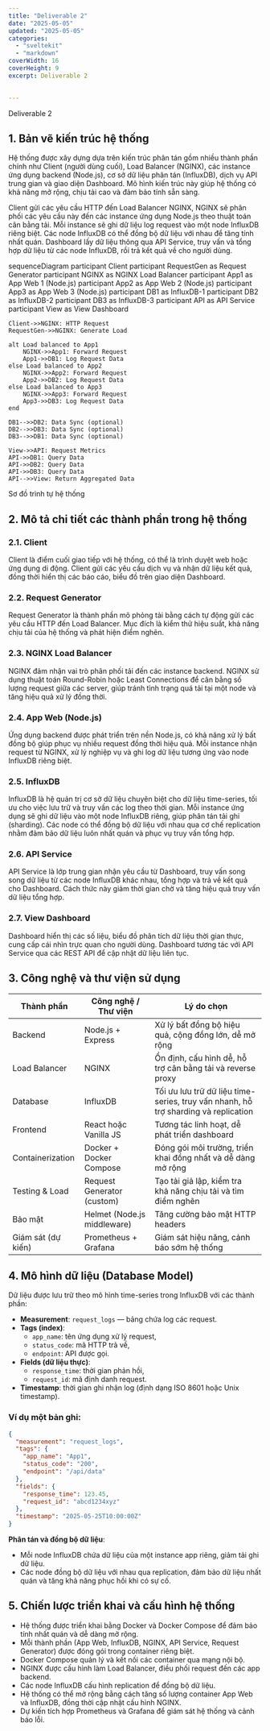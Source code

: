 ```yaml
---
title: "Deliverable 2"
date: "2025-05-05"
updated: "2025-05-05"
categories:
  - "sveltekit"
  - "markdown"
coverWidth: 16
coverHeight: 9
excerpt: Deliverable 2
  

---
```

Deliverable 2

## 1. Bản vẽ kiến trúc hệ thống

Hệ thống được xây dựng dựa trên kiến trúc phân tán gồm nhiều thành phần chính như Client (người dùng cuối), Load Balancer (NGINX), các instance ứng dụng backend (Node.js), cơ sở dữ liệu phân tán (InfluxDB), dịch vụ API trung gian và giao diện Dashboard. Mô hình kiến trúc này giúp hệ thống có khả năng mở rộng, chịu tải cao và đảm bảo tính sẵn sàng.

Client gửi các yêu cầu HTTP đến Load Balancer NGINX, NGINX sẽ phân phối các yêu cầu này đến các instance ứng dụng Node.js theo thuật toán cân bằng tải. Mỗi instance sẽ ghi dữ liệu log request vào một node InfluxDB riêng biệt. Các node InfluxDB có thể đồng bộ dữ liệu với nhau để tăng tính nhất quán. Dashboard lấy dữ liệu thông qua API Service, truy vấn và tổng hợp dữ liệu từ các node InfluxDB, rồi trả kết quả về cho người dùng.

sequenceDiagram
    participant Client
    participant RequestGen as Request Generator
    participant NGINX as NGINX Load Balancer
    participant App1 as App Web 1 (Node.js)
    participant App2 as App Web 2 (Node.js)
    participant App3 as App Web 3 (Node.js)
    participant DB1 as InfluxDB-1
    participant DB2 as InfluxDB-2
    participant DB3 as InfluxDB-3
    participant API as API Service
    participant View as View Dashboard

    Client->>NGINX: HTTP Request
    RequestGen->>NGINX: Generate Load

    alt Load balanced to App1
        NGINX->>App1: Forward Request
        App1->>DB1: Log Request Data
    else Load balanced to App2
        NGINX->>App2: Forward Request
        App2->>DB2: Log Request Data
    else Load balanced to App3
        NGINX->>App3: Forward Request
        App3->>DB3: Log Request Data
    end

    DB1-->>DB2: Data Sync (optional)
    DB2-->>DB3: Data Sync (optional)
    DB3-->>DB1: Data Sync (optional)

    View->>API: Request Metrics
    API->>DB1: Query Data
    API->>DB2: Query Data
    API->>DB3: Query Data
    API-->>View: Return Aggregated Data
Sơ đồ trình tự hệ thống


## 2. Mô tả chi tiết các thành phần trong hệ thống

### 2.1. Client
Client là điểm cuối giao tiếp với hệ thống, có thể là trình duyệt web hoặc ứng dụng di động. Client gửi các yêu cầu dịch vụ và nhận dữ liệu kết quả, đồng thời hiển thị các báo cáo, biểu đồ trên giao diện Dashboard.

### 2.2. Request Generator
Request Generator là thành phần mô phỏng tải bằng cách tự động gửi các yêu cầu HTTP đến Load Balancer. Mục đích là kiểm thử hiệu suất, khả năng chịu tải của hệ thống và phát hiện điểm nghẽn.

### 2.3. NGINX Load Balancer
NGINX đảm nhận vai trò phân phối tải đến các instance backend. NGINX sử dụng thuật toán Round-Robin hoặc Least Connections để cân bằng số lượng request giữa các server, giúp tránh tình trạng quá tải tại một node và tăng hiệu quả xử lý đồng thời.

### 2.4. App Web (Node.js)
Ứng dụng backend được phát triển trên nền Node.js, có khả năng xử lý bất đồng bộ giúp phục vụ nhiều request đồng thời hiệu quả. Mỗi instance nhận request từ NGINX, xử lý nghiệp vụ và ghi log dữ liệu tương ứng vào node InfluxDB riêng biệt.

### 2.5. InfluxDB
InfluxDB là hệ quản trị cơ sở dữ liệu chuyên biệt cho dữ liệu time-series, tối ưu cho việc lưu trữ và truy vấn các log theo thời gian. Mỗi instance ứng dụng sẽ ghi dữ liệu vào một node InfluxDB riêng, giúp phân tán tải ghi (sharding). Các node có thể đồng bộ dữ liệu với nhau qua cơ chế replication nhằm đảm bảo dữ liệu luôn nhất quán và phục vụ truy vấn tổng hợp.

### 2.6. API Service
API Service là lớp trung gian nhận yêu cầu từ Dashboard, truy vấn song song dữ liệu từ các node InfluxDB khác nhau, tổng hợp và trả về kết quả cho Dashboard. Cách thức này giảm thời gian chờ và tăng hiệu quả truy vấn dữ liệu tổng hợp.

### 2.7. View Dashboard
Dashboard hiển thị các số liệu, biểu đồ phân tích dữ liệu thời gian thực, cung cấp cái nhìn trực quan cho người dùng. Dashboard tương tác với API Service qua các REST API để cập nhật dữ liệu liên tục.

## 3. Công nghệ và thư viện sử dụng

| Thành phần           | Công nghệ / Thư viện        | Lý do chọn                                                                 |
|----------------------|-----------------------------|----------------------------------------------------------------------------|
| Backend              | Node.js + Express           | Xử lý bất đồng bộ hiệu quả, cộng đồng lớn, dễ mở rộng                     |
| Load Balancer        | NGINX                       | Ổn định, cấu hình dễ, hỗ trợ cân bằng tải và reverse proxy                |
| Database             | InfluxDB                    | Tối ưu lưu trữ dữ liệu time-series, truy vấn nhanh, hỗ trợ sharding và replication |
| Frontend             | React hoặc Vanilla JS       | Tương tác linh hoạt, dễ phát triển dashboard                              |
| Containerization     | Docker + Docker Compose     | Đóng gói môi trường, triển khai đồng nhất và dễ dàng mở rộng             |
| Testing & Load       | Request Generator (custom)  | Tạo tải giả lập, kiểm tra khả năng chịu tải và tìm điểm nghẽn             |
| Bảo mật              | Helmet (Node.js middleware) | Tăng cường bảo mật HTTP headers                                           |
| Giám sát (dự kiến)   | Prometheus + Grafana        | Giám sát hiệu năng, cảnh báo sớm hệ thống                                |

## 4. Mô hình dữ liệu (Database Model)

Dữ liệu được lưu trữ theo mô hình time-series trong InfluxDB với các thành phần:

- **Measurement**: `request_logs` — bảng chứa log các request.
- **Tags (index)**: 
  - `app_name`: tên ứng dụng xử lý request,
  - `status_code`: mã HTTP trả về,
  - `endpoint`: API được gọi.
- **Fields (dữ liệu thực)**:
  - `response_time`: thời gian phản hồi,
  - `request_id`: mã định danh request.
- **Timestamp**: thời gian ghi nhận log (định dạng ISO 8601 hoặc Unix timestamp).

### Ví dụ một bản ghi:

```json
{
  "measurement": "request_logs",
  "tags": {
    "app_name": "App1",
    "status_code": "200",
    "endpoint": "/api/data"
  },
  "fields": {
    "response_time": 123.45,
    "request_id": "abcd1234xyz"
  },
  "timestamp": "2025-05-25T10:00:00Z"
}
```

**Phân tán và đồng bộ dữ liệu**:

- Mỗi node InfluxDB chứa dữ liệu của một instance app riêng, giảm tải ghi dữ liệu.
- Các node đồng bộ dữ liệu với nhau qua replication, đảm bảo dữ liệu nhất quán và tăng khả năng phục hồi khi có sự cố.

## 5. Chiến lược triển khai và cấu hình hệ thống

- Hệ thống được triển khai bằng Docker và Docker Compose để đảm bảo tính nhất quán và dễ dàng mở rộng.
- Mỗi thành phần (App Web, InfluxDB, NGINX, API Service, Request Generator) được đóng gói trong container riêng biệt.
- Docker Compose quản lý và kết nối các container qua mạng nội bộ.
- NGINX được cấu hình làm Load Balancer, điều phối request đến các app backend.
- Các node InfluxDB cấu hình replication để đồng bộ dữ liệu.
- Hệ thống có thể mở rộng bằng cách tăng số lượng container App Web và InfluxDB, đồng thời cập nhật cấu hình NGINX.
- Dự kiến tích hợp Prometheus và Grafana để giám sát hệ thống và cảnh báo lỗi.
